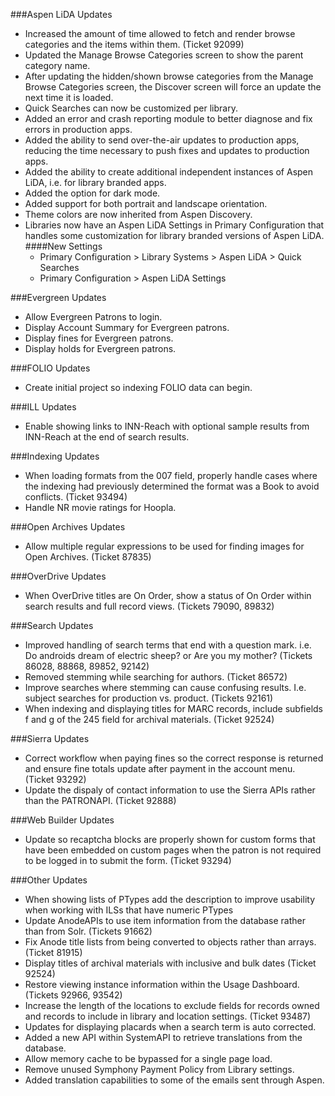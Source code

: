 ###Aspen LiDA Updates
- Increased the amount of time allowed to fetch and render browse categories and the items within them. (Ticket 92099)
- Updated the Manage Browse Categories screen to show the parent category name.
- After updating the hidden/shown browse categories from the Manage Browse Categories screen, the Discover screen will force an update the next time it is loaded.
- Quick Searches can now be customized per library.
- Added an error and crash reporting module to better diagnose and fix errors in production apps.
- Added the ability to send over-the-air updates to production apps, reducing the time necessary to push fixes and updates to production apps.
- Added the ability to create additional independent instances of Aspen LiDA, i.e. for library branded apps.
- Added the option for dark mode.
- Added support for both portrait and landscape orientation.
- Theme colors are now inherited from Aspen Discovery.
- Libraries now have an Aspen LiDA Settings in Primary Configuration that handles some customization for library branded versions of Aspen LiDA.
####New Settings
  - Primary Configuration > Library Systems > Aspen LiDA > Quick Searches
  - Primary Configuration > Aspen LiDA Settings

###Evergreen Updates
- Allow Evergreen Patrons to login. 
- Display Account Summary for Evergreen patrons. 
- Display fines for Evergreen patrons. 
- Display holds for Evergreen patrons. 

###FOLIO Updates
- Create initial project so indexing FOLIO data can begin.

###ILL Updates
- Enable showing links to INN-Reach with optional sample results from INN-Reach at the end of search results. 

###Indexing Updates
- When loading formats from the 007 field, properly handle cases where the indexing had previously determined the format was a Book to avoid conflicts. (Ticket 93494) 
- Handle NR movie ratings for Hoopla.  

###Open Archives Updates
- Allow multiple regular expressions to be used for finding images for Open Archives. (Ticket 87835)

###OverDrive Updates
- When OverDrive titles are On Order, show a status of On Order within search results and full record views. (Tickets 79090, 89832)

###Search Updates
- Improved handling of search terms that end with a question mark. i.e. Do androids dream of electric sheep? or Are you my mother? (Tickets 86028, 88868, 89852, 92142)
- Removed stemming while searching for authors. (Ticket 86572)
- Improve searches where stemming can cause confusing results. I.e. subject searches for production vs. product. (Tickets 92161) 
- When indexing and displaying titles for MARC records, include subfields f and g of the 245 field for archival materials. (Ticket 92524) 

###Sierra Updates
- Correct workflow when paying fines so the correct response is returned and ensure fine totals update after payment in the account menu. (Ticket 93292)
- Update the dispaly of contact information to use the Sierra APIs rather than the PATRONAPI. (Ticket 92888)

###Web Builder Updates
- Update so recaptcha blocks are properly shown for custom forms that have been embedded on custom pages when the patron is not required to be logged in to submit the form. (Ticket 93294)

###Other Updates
- When showing lists of PTypes add the description to improve usability when working with ILSs that have numeric PTypes
- Update AnodeAPIs to use item information from the database rather than from Solr. (Tickets 91662)
- Fix Anode title lists from being converted to objects rather than arrays. (Ticket 81915) 
- Display titles of archival materials with inclusive and bulk dates (Ticket 92524)
- Restore viewing instance information within the Usage Dashboard. (Tickets 92966, 93542)
- Increase the length of the locations to exclude fields for records owned and records to include in library and location settings. (Ticket 93487)
- Updates for displaying placards when a search term is auto corrected. 
- Added a new API within SystemAPI to retrieve translations from the database.  
- Allow memory cache to be bypassed for a single page load.
- Remove unused Symphony Payment Policy from Library settings. 
- Added translation capabilities to some of the emails sent through Aspen.    
